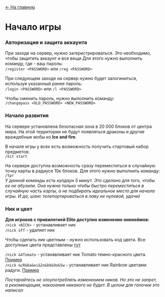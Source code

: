 [<- На главную](https://github.com/evgeniy-kotin/minecraft-v4?tab=readme-ov-file#оглавление)

# Начало игры

### Авторизация и защита аккаунта

При заходе на сервер, нужно загеристрироваться. Это необходимо, чтобы защитить аккаунт и все вещи
Для этого нужно выполнить команду, где <PASSWORD> - ваш пароль: </br>
`/register <PASSWORD>` или `/reg <PASSWORD>`

При следующем заходе на сервер нужно будет залогиниться, используя указанный ранее пароль:</br>
`/login <PASSWORD>` или `/l <PASSWORD>`

Чтобы сменить пароль, нужно выполнить команду:</br>
`/changepass <OLD_PASSWORD> <NEW_PASSWORD>`

### Начало развития

На сервере установлена безопасная зона в 20 000 блоков от центра мира. На этой территории не будут появляться драконы и другие враждебные мобы из **Ice and fire**.

В начале игры у всех есть возможность получить стартовый набор предметов:</br>
`/kit start`

На сервере доступна возможность сразу переместиться в случайную точку карты в радиусе 10к блоков. Для этого нужно выполнить команду:</br>
`/tpr`</br>
*У данной команды есть кулдаун 5 минут. Это сделано для того, чтобы ее не абузили. Она нужна только чтобы быстро переместиться в случайную часть карты, а не подбирать идеальное место для начала игры. И да, шанс телепортироваться в лаву не нулевой, удачи)*

### Ник и цвет

**Для игроков с привилегией Elite доступно изменение никнеймов:**</br>
`/nick <NICK>` - устанавливает ник</br>
`/nick off` - удаляет ник</br>

Чтобы сделать ник цветным - нужно использовать код цвета. Все доступные цвета представлены [тут](https://i.pinimg.com/originals/a6/ae/fc/a6aefcc59c48d1dc0649166cd5dc8129.jpg)</br>

`/nick &4Tomato` - устанавливает ник Tomato темно-красного цвета. [Пример](https://github.com/evgeniy-kotin/minecraft-v4/blob/main/images/nick_tomato.png)</br>
`/nick &cR&6a&ei&2n&bb&9o&5w` - устанавливает ник Rainbow цветами радуги. [Пример](https://github.com/evgeniy-kotin/minecraft-v4/blob/main/images/nick_rainbow.png)</br>

*Постарайтесь не злоупотреблять изменением ников. Но это не запрет, а рекомендация, наказания никакого не будет. В целом для галочки это написал*